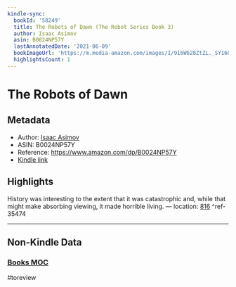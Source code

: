 ```yaml
---
kindle-sync:
  bookId: '58249'
  title: The Robots of Dawn (The Robot Series Book 3)
  author: Isaac Asimov
  asin: B0024NP57Y
  lastAnnotatedDate: '2021-06-09'
  bookImageUrl: 'https://m.media-amazon.com/images/I/916Wb28ZtZL._SY160.jpg'
  highlightsCount: 1
---
```

# The Robots of Dawn
## Metadata
* Author: [Isaac Asimov](https://www.amazon.comundefined)
* ASIN: B0024NP57Y
* Reference: https://www.amazon.com/dp/B0024NP57Y
* [Kindle link](kindle://book?action=open&asin=B0024NP57Y)

## Highlights
History was interesting to the extent that it was catastrophic and, while that might make absorbing viewing, it made horrible living. — location: [816](kindle://book?action=open&asin=B0024NP57Y&location=816) ^ref-35474

---
## Non-Kindle Data
### [Books MOC](Books%20MOC.md)
#toreview
